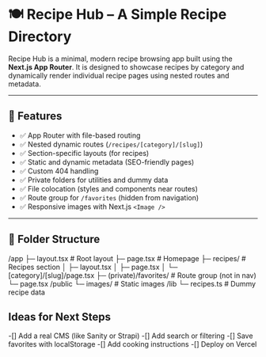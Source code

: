 # 🍽 Recipe Hub – A Simple Recipe Directory

Recipe Hub is a minimal, modern recipe browsing app built using the **Next.js App Router**. It is designed to showcase recipes by category and dynamically render individual recipe pages using nested routes and metadata.

---

## 🚀 Features

- ✅ App Router with file-based routing
- ✅ Nested dynamic routes (`/recipes/[category]/[slug]`)
- ✅ Section-specific layouts (for recipes)
- ✅ Static and dynamic metadata (SEO-friendly pages)
- ✅ Custom 404 handling
- ✅ Private folders for utilities and dummy data
- ✅ File colocation (styles and components near routes)
- ✅ Route group for `/favorites` (hidden from navigation)
- ✅ Responsive images with Next.js `<Image />`

---

## 📂 Folder Structure
/app
├─ layout.tsx # Root layout
├─ page.tsx # Homepage
├─ recipes/ # Recipes section
│ ├─ layout.tsx
│ ├─ page.tsx
│ └─ [category]/[slug]/page.tsx
├─ (private)/favorites/ # Route group (not in nav)
└─ page.tsx
/public
└─ images/ # Static images
/lib
└─ recipes.ts # Dummy recipe data

## Ideas for Next Steps
-[] Add a real CMS (like Sanity or Strapi)
-[] Add search or filtering
-[] Save favorites with localStorage
-[] Add cooking instructions
-[] Deploy on Vercel